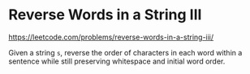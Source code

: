 # Reverse Words in a String III

https://leetcode.com/problems/reverse-words-in-a-string-iii/

Given a string `s`, reverse the order of characters in each word within a sentence while still preserving whitespace and initial word order.
